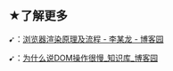 ## ★了解更多

➹：[浏览器渲染原理及流程 - 李某龙 - 博客园](https://www.cnblogs.com/slly/p/6640761.html)

➹：[为什么说DOM操作很慢_知识库_博客园](https://kb.cnblogs.com/page/534571/)


